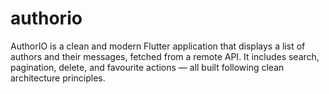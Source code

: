 # authorio

AuthorIO is a clean and modern Flutter application that displays a list of authors and their messages, fetched from a remote API. It includes search, pagination, delete, and favourite actions — all built following clean architecture principles.


